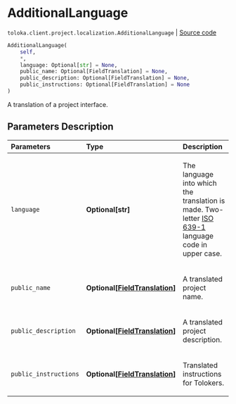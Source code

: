 # AdditionalLanguage
`toloka.client.project.localization.AdditionalLanguage` | [Source code](https://github.com/Toloka/toloka-kit/blob/v1.2.0.post1/src/client/project/localization.py#L11)

```python
AdditionalLanguage(
    self,
    *,
    language: Optional[str] = None,
    public_name: Optional[FieldTranslation] = None,
    public_description: Optional[FieldTranslation] = None,
    public_instructions: Optional[FieldTranslation] = None
)
```

A translation of a project interface.

## Parameters Description

| Parameters | Type | Description |
| :----------| :----| :-----------|
`language`|**Optional\[str\]**|<p>The language into which the translation is made. Two-letter [ISO 639-1](https://en.wikipedia.org/wiki/List_of_ISO_639-1_codes) language code in upper case.</p>
`public_name`|**Optional\[[FieldTranslation](toloka.client.project.localization.AdditionalLanguage.FieldTranslation.md)\]**|<p>A translated project name.</p>
`public_description`|**Optional\[[FieldTranslation](toloka.client.project.localization.AdditionalLanguage.FieldTranslation.md)\]**|<p>A translated project description.</p>
`public_instructions`|**Optional\[[FieldTranslation](toloka.client.project.localization.AdditionalLanguage.FieldTranslation.md)\]**|<p>Translated instructions for Tolokers.</p>
